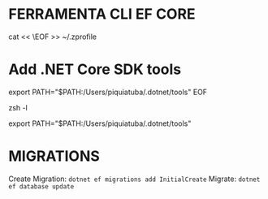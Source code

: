 # FERRAMENTA CLI EF CORE
cat << \EOF >> ~/.zprofile
# Add .NET Core SDK tools
export PATH="$PATH:/Users/piquiatuba/.dotnet/tools"
EOF

zsh -l

export PATH="$PATH:/Users/piquiatuba/.dotnet/tools"

# MIGRATIONS
Create Migration: `dotnet ef migrations add InitialCreate`
Migrate: `dotnet ef database update`